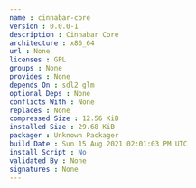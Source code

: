 ```yaml
---
name : cinnabar-core
version : 0.0.0-1
description : Cinnabar Core
architecture : x86_64
url : None
licenses : GPL
groups : None
provides : None
depends On : sdl2 glm
optional Deps : None
conflicts With : None
replaces : None
compressed Size : 12.56 KiB
installed Size : 29.68 KiB
packager : Unknown Packager
build Date : Sun 15 Aug 2021 02:01:03 PM UTC
install Script : No
validated By : None
signatures : None
---
```

